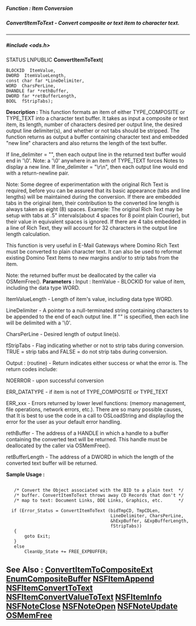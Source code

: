 ##### Function : Item Conversion
##### ConvertItemToText - Convert composite or text item to character text.
---
##### #include <ods.h>
STATUS LNPUBLIC **ConvertItemToText(**

	BLOCKID  ItemValue,
	DWORD  ItemValueLength,
	const char far *LineDelimiter,
	WORD  CharsPerLine,
	DHANDLE far *rethBuffer,
	DWORD far *retBufferLength,
	BOOL  fStripTabs);
**Description :**
This function formats an item of either TYPE_COMPOSITE or TYPE_TEXT into a 
character text buffer.  It takes as input a composite or text item,  its 
length, number of characters desired per output line, the desired output line 
delimiter(s), and whether or not tabs should be stripped. The function returns 
as output a buffer containing character text and embedded "new line" characters 
and also returns the length of the text buffer.

If line_delimiter = "", then each output line in the returned text buffer would 
end in '\0'.  Note: a '\0' anywhere in an item of TYPE_TEXT forces Notes to 
display a new line.  If line_delimiter = "\r\n", then each output line would 
end with a return-newline pair.

Note: Some degree of experimentation with the original Rich Text is required, 
before you can be assured that its basic appearance (tabs and line lengths) 
will be maintained during the conversion.  If there are embedded tabs in the 
original item, their contribution to the converted line length is always taken 
as eight (8) spaces.  Example: The original Rich Text may be setup with tabs at 
.5"  intervals(about 4 spaces for 8 point plain Courier), but their value in 
equivalent spaces is ignored. If there are 4 tabs embedded in a line of Rich 
Text, they will account for 32 characters in the output line length calculation.

This function is very useful in E-Mail Gateways where Domino Rich Text must be 
converted to plain character text.  It can also be used to reformat existing 
Domino Text Items to new margins and/or to strip tabs from the item.

Note: the returned buffer must be deallocated by the caller via OSMemFree().
**Parameters :**
Input :
ItemValue  -  BLOCKID for value of item, including the data type WORD.

ItemValueLength  -  Length of item's value, including data type WORD.

LineDelimiter  -  A pointer to a null-terminated string containing characters to be appended to the end of each output line.  If "" is specified, then each line will be delimited with a '\0'.

CharsPerLine  -  Desired length of output line(s).

fStripTabs  -  Flag indicating whether or not to strip tabs during conversion. TRUE = strip tabs and FALSE = do not strip tabs during conversion.

Output :
(routine)  -  Return indicates either success or what the error is. The return codes include:

NOERROR - upon successful conversion

ERR_DATATYPE - if item is not of TYPE_COMPOSITE or TYPE_TEXT

ERR_xxx - Errors returned by lower level functions: (memory management, file operations, network errors, etc.).  There are so many possible causes, that It is best to use the code in a call to OSLoadString and display/log the error for the user as your default error handling.


rethBuffer  -  The address of a HANDLE in which a handle to a buffer containing the converted text will be returned.  This handle must be deallocated by the caller via OSMemFree().

retBufferLength  -  The address of a DWORD in which the length of the converted text buffer will be returned.

**Sample Usage :**
```

   /* Convert the Object associated with the BID to a plain text  */
   /* buffer. ConvertItemToText throws away CD Records that don't */
   /* map to text: Document Links, DDE Links, Graphics, etc.      */
 
  if (Error_Status = ConvertItemToText (bidTmpCD, TmpCDLen,
                                        LineDelimiter, CharsPerLine,
                                        &hExpBuffer, &ExpBufferLength,
                                        fStripTabs))
   {
       goto Exit;
   }
   else
       CleanUp_State += FREE_EXPBUFFER;

```
**See Also :**
[ConvertItemToCompositeExt](D:/md_files/ConvertItemToCompositeExt.md)
[EnumCompositeBuffer](D:/md_files/EnumCompositeBuffer.md)
[NSFItemAppend](D:/md_files/NSFItemAppend.md)
[NSFItemConvertToText](D:/md_files/NSFItemConvertToText.md)
[NSFItemConvertValueToText](D:/md_files/NSFItemConvertValueToText.md)
[NSFItemInfo](D:/md_files/NSFItemInfo.md)
[NSFNoteClose](D:/md_files/NSFNoteClose.md)
[NSFNoteOpen](D:/md_files/NSFNoteOpen.md)
[NSFNoteUpdate](D:/md_files/NSFNoteUpdate.md)
[OSMemFree](D:/md_files/OSMemFree.md)
---
